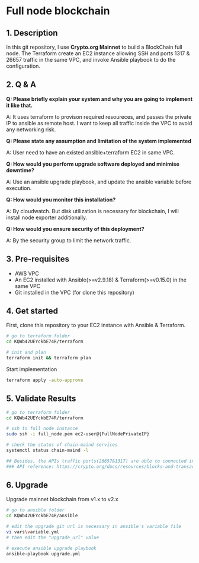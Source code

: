 # Full node blockchain

## 1. Description
In this git repository, I use **Crypto.org Mainnet** to build a BlockChain full node. The Terraform create an EC2 instance allowing SSH and ports 1317 & 26657 traffic in the same VPC, and invoke Ansible playbook to do the configuration.

## 2. Q & A
**Q: Please briefly explain your system and why you are going to implement it like that.**

A: It uses terraform to provison required resoureces, and passes the private IP to ansible as remote host. I want to keep all traffic inside the VPC to avoid any networking risk.


**Q: Please state any assumption and limitation of the system implemented**

A: User need to have an existed ansible+terraform EC2 in same VPC.


**Q: How would you perform upgrade software deployed and minimise downtime?**

A: Use an ansible upgrade playbook, and update the ansible variable before execution.


**Q: How would you monitor this installation?**

A: By cloudwatch. But disk utilization is necessary for blockchain, I will install node exporter additionally.


**Q: How would you ensure security of this deployment?**

A: By the security group to limit the network traffic.


## 3. Pre-requisites
- AWS VPC 
- An EC2 installed with Ansible(>=v2.9.18) & Terraform(>=v0.15.0) in the same VPC
- Git installed in the VPC (for clone this repository)

## 4. Get started

First, clone this repository to your EC2 instance with Ansible & Terraform.

```bash
# go to terraform folder
cd KQWb42UEYckbE74R/terraform
```

```bash
# init and plan
terraform init && terraform plan
```

Start implementation
```bash
terraform apply -auto-approve
```

## 5. Validate Results
```bash
# go to terraform folder
cd KQWb42UEYckbE74R/terraform
```

```bash
# ssh to full node instance
sudo ssh -i full_node.pem ec2-user@{FullNodePrivateIP}
```

```bash
# check the status of chain-maind services
systemctl status chain-maind -l

## Besides, the APIs traffic ports(26657&1317) are able to connected in same VPC network. 
### API reference: https://crypto.org/docs/resources/blocks-and-transactions.html#common-apis-2
```

## 6. Upgrade
Upgrade mainnet blockchain from v1.x to v2.x

```bash
# go to ansible folder
cd KQWb42UEYckbE74R/ansible
```

```bash
# edit the upgrade git url is necessary in ansible's variable file
vi vars\variable.yml
# then edit the "upgrade_url" value
```

```bash
# execute ansible upgrade playbook
ansible-playbook upgrade.yml
```


